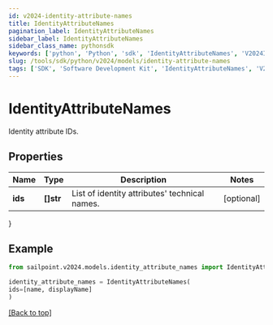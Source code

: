 ```yaml
---
id: v2024-identity-attribute-names
title: IdentityAttributeNames
pagination_label: IdentityAttributeNames
sidebar_label: IdentityAttributeNames
sidebar_class_name: pythonsdk
keywords: ['python', 'Python', 'sdk', 'IdentityAttributeNames', 'V2024IdentityAttributeNames'] 
slug: /tools/sdk/python/v2024/models/identity-attribute-names
tags: ['SDK', 'Software Development Kit', 'IdentityAttributeNames', 'V2024IdentityAttributeNames']
---
```


# IdentityAttributeNames

Identity attribute IDs.

## Properties

Name | Type | Description | Notes
------------ | ------------- | ------------- | -------------
**ids** | **[]str** | List of identity attributes' technical names. | [optional] 
}

## Example

```python
from sailpoint.v2024.models.identity_attribute_names import IdentityAttributeNames

identity_attribute_names = IdentityAttributeNames(
ids=[name, displayName]
)

```
[[Back to top]](#) 

